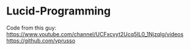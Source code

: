 # Lucid-Programming
Code from this guy: https://www.youtube.com/channel/UCFxcvyt2Ucq5IL0_1Njzqlg/videos
https://github.com/vprusso
